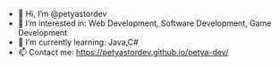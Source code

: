 - 👋 Hi, I’m @petyastordev
- 👀 I’m interested in: Web Development, Software Development, Game Development
- 🌱 I’m currently learning: Java,C#
- 📫 Contact me: https://petyastordev.github.io/petya-dev/
